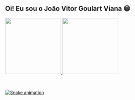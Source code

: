 ## Oi! Eu sou o João Vitor Goulart Viana 😁

 <div>
  <a href="https://github.com/joaovitor-viana
">
  <img height="180em" src="https://github-readme-stats.vercel.app/api?username=joaovitor-viana&show_icons=true&theme=dracula&include_all_commits=true&count_private=true"/>
  <img height="180em" src="https://github-readme-stats.vercel.app/api/top-langs/?username=joaovitor-viana&layout=compact&langs_count=6&theme=dracula"/>
</div>
<div style="display: inline_block"><br>

</div>
 
 <br>

  ![Snake animation](https://github.com/joaovitor-viana/joaovitor-viana/blob/output/github-contribution-grid-snake.svg)

</div>
